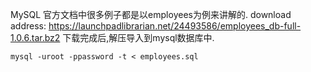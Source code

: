 MySQL 官方文档中很多例子都是以employees为例来讲解的.
download address: https://launchpadlibrarian.net/24493586/employees_db-full-1.0.6.tar.bz2
下载完成后,解压导入到mysql数据库中.
```
mysql -uroot -ppassword -t < employees.sql
```

